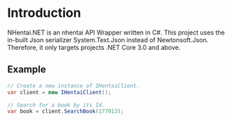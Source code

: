 # Introduction
NHentai.NET is an nhentai API Wrapper written in C#. This project uses the in-built Json serializer System.Text.Json instead of Newtonsoft.Json. Therefore, it only targets projects .NET Core 3.0 and above. 

## Example
```cs
// Create a new instance of IHentaiClient.
var client = new IHentaiClient();

// Search for a book by its Id.
var book = client.SearchBook(177013);
```